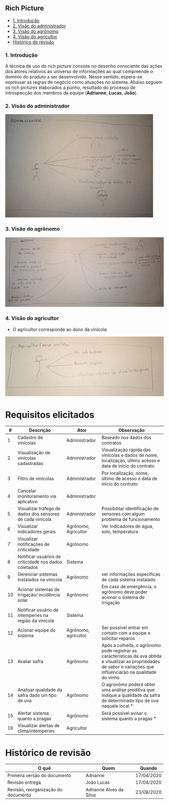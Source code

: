 ## Rich Picture

- [1. Introdução](#_1-introdução)
- [2. Visão do administrador](#_2-visão-do-administrador)
- [3. Visão do agrônomo](#_3-visão-do-agrônomo)
- [4. Visão do agricultor](#_4-visão-do-agricultor)
- [ Histórico de revisão](#_histórico-de-revisão)

### 1. Introdução

A técnica de uso do rich picture consiste no desenho consciente das ações dos atores relativos ao universo de informações ao qual compreende o domínio do produto a ser desenvolvido. Nesse sentido, espera-se expressar as regras de negócio como atuações no sistema. Abaixo seguem os rich pictures elaborados a punho, resultado do processo de introspecção dos membros da equipe (**Adrianne**, **Lucas**, **João**).

### 2. Visão do administrador

![img](imgs/rich-adm.png)

### 3. Visão do agrônomo

![img](imgs/rich-agronomo.jpg)

### 4. Visão do agricultor

* O agricultor corresponde ao dono da vinícola

![img](imgs/rich-agricultor.jpg)


# Requisitos elicitados

|  # | Descrição  | Ator |  Observação |
|---|---|---|---|
| 1 | Cadastro de vinícolas  | Administrador | Baseado nos dados dos contratos |
| 2 | Visualização de vinícolas cadastradas | Administrador | Visualização rápida das vinícolas e dados de nome, localização, último acesso e data de início do contrato |
| 3 | Filtro de vinícolas | Administrador | Por localização, nome, último de acesso e data de início do contrato |
| 4 | Cancelar monitoramento via aplicativo | Administrador | |
| 5 | Visualizar tráfego de dados dos sensores de cada vinícola | Administrador | Possibilitar identificação de sensores com algum problema de funcionamento |
| 6 | Visualizar indicadores gerais | Agrônomo, Agricultor | Ver indicadores de água, solo, temperatura |
| 7 | Visualizar notificações de criticidade | Agrônomo |
| 8 | Notificar usuários de criticidade nos dados coletados | Sistema ||
| 9 | Gerenciar sistemas instalados na vinícola | Agrônomo | ver informações específicas de cada sistema instalado |
| 10 | Acionar sistemas de irrigação/ incidência solar | Agrônomo | Em caso de emergência, o agrônomo deve poder acionar o sistema de irrigação |
| 11 | Notificar usuário de intemperies na região da vinícola | Sistema | |
| 12 | Acionar equipe do sistema | Agrônomo, agricultor | Ser possível entrar em contato com a equipe e solicitar reparos | 
| 13 | Avaliar safra | Agrônomo | Após a colheita, o agrônomo pode registrar as características da uva obtida e visualizar as propriedades de sabor e variações que influenciarão na qualidade do vinho |
| 14 | Analisar qualidade da safra dado um tipo de uva | Agrônomo | O agronômo poderá obter uma análise preditiva que indique a qualidade da safra de determinado tipo de uva naquele local * |
| 15 | Alertar sistema quanto a pragas | Agrônomo |  Será possível avisar o sistema quanto a pragas * |
| 16 | Visualizar alertas de clima/intemperies | Agricultor | |

# Histórico de revisão

| O quê | Quem  | Quando |
| - | - | - |
|  Primeira versão do documento | Adrianne | 17/04/2020 |
| Revisão entrega| João Lucas | 17/04/2020 |
| Revisão, reorganização do documento | Adrianne Alves da Silva | 23/08/2020

